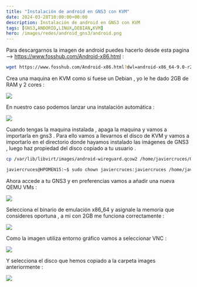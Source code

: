 ```yaml
---
title: "Instalación de android en GNS3 con KVM"
date: 2024-03-28T10:00:00+00:00
description: Instalación de android en GNS3 con KVM
tags: [GNS3,ANDORID,LINUX,DEBIAN,KVM]
hero: /images/redes/android_gns3/android.png
---
```


<!-- Google tag (gtag.js) -->
<script async src="https://www.googletagmanager.com/gtag/js?id=G-GVDYVWJLRH"></script>
<script>
  window.dataLayer = window.dataLayer || [];
  function gtag(){dataLayer.push(arguments);}
  gtag('js', new Date());

  gtag('config', 'G-GVDYVWJLRH');
</script>

Para descargarnos la imagen de android puedes hacerlo desde esta pagina -->  https://www.fosshub.com/Android-x86.html :

```bash
wget https://www.fosshub.com/Android-x86.html?dwl=android-x86_64-9.0-r2.iso
```

Crea una maquina en KVM como si fuese un Debian , yo le he dado 2GB de RAM y 2 cores :

![](../img/Pastedimage20240117194542.png)

En nuestro caso podemos lanzar una instalación automática :

![](../img/Pastedimage20240117194647.png)

Cuando tengas la maquina instalada , apaga la maquina y vamos a importarla en gns3 . Para ello vamos a llevarnos el disco de KVM y vamos a importarlo en el directorio donde hayamos instalado las imágenes de GNS3 , luego haz propiedad del disco copiado a tu usuario .

```bash
cp /var/lib/libvirt/images/android-wireguard.qcow2 /home/javiercruces/GNS3/images/QEMU/

javiercruces@HPOMEN15:~$ sudo chown javiercruces:javiercruces /home/javiercruces/GNS3/images/QEMU/android-wireguard.qcow2 
```

Ahora accede a tu GNS3 y en preferencias vamos a añadir una nueva QEMU VMs :

![](../img/Pastedimage20240117195338.png)

Selecciona el binario de emulación x86_64 y asignale la memoria que consideres oportuna , a mi con 2GB me funciona correctamente : 

![](../img/Pastedimage20240117195434.png)

Como la imagen utiliza entorno gráfico vamos a seleccionar VNC :

![](../img/Pastedimage20240117195509.png)

Y selecciona el disco que hemos copiado a la carpeta images anteriormente :

![](../img/Pastedimage20240117195622.png)
